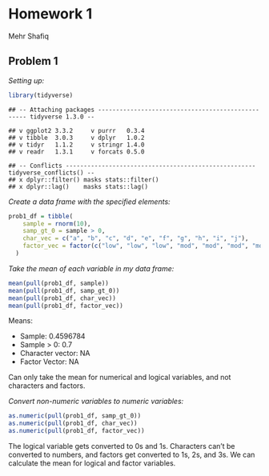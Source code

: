 Homework 1
================
Mehr Shafiq

## Problem 1

*Setting up:*

``` r
library(tidyverse)
```

    ## -- Attaching packages -------------------------------------------------- tidyverse 1.3.0 --

    ## v ggplot2 3.3.2     v purrr   0.3.4
    ## v tibble  3.0.3     v dplyr   1.0.2
    ## v tidyr   1.1.2     v stringr 1.4.0
    ## v readr   1.3.1     v forcats 0.5.0

    ## -- Conflicts ----------------------------------------------------- tidyverse_conflicts() --
    ## x dplyr::filter() masks stats::filter()
    ## x dplyr::lag()    masks stats::lag()

*Create a data frame with the specified elements:*

``` r
prob1_df = tibble(
    sample = rnorm(10),
    samp_gt_0 = sample > 0,
    char_vec = c("a", "b", "c", "d", "e", "f", "g", "h", "i", "j"),
    factor_vec = factor(c("low", "low", "low", "mod", "mod", "mod", "mod", "high", "high", "high"))
  ) 
```

*Take the mean of each variable in my data frame:*

``` r
mean(pull(prob1_df, sample))
mean(pull(prob1_df, samp_gt_0))
mean(pull(prob1_df, char_vec))
mean(pull(prob1_df, factor_vec))
```

Means:

  - Sample: 0.4596784
  - Sample \> 0: 0.7
  - Character vector: NA
  - Factor Vector: NA

Can only take the mean for numerical and logical variables, and not
characters and factors.

*Convert non-numeric variables to numeric variables:*

``` r
as.numeric(pull(prob1_df, samp_gt_0))
as.numeric(pull(prob1_df, char_vec))
as.numeric(pull(prob1_df, factor_vec))
```

The logical variable gets converted to 0s and 1s. Characters can’t be
converted to numbers, and factors get converted to 1s, 2s, and 3s. We
can calculate the mean for logical and factor variables.
